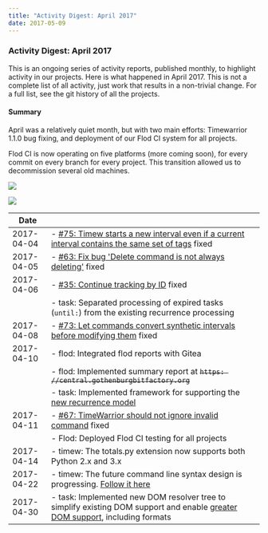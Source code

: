 ```yaml
---
title: "Activity Digest: April 2017"
date: 2017-05-09
---
```


### Activity Digest: April 2017 

This is an ongoing series of activity reports, published monthly, to highlight activity in our projects.
Here is what happened in April 2017. This is not a complete list of all activity, just work that results in a non-trivial change.
For a full list, see the git history of all the projects.

#### Summary

April was a relatively quiet month, but with two main efforts: Timewarrior 1.1.0 bug fixing, and deployment of our Flod CI system for all projects.

Flod CI is now operating on five platforms (more coming soon), for every commit on every branch for every project.
This transition allowed us to decommission several old machines.

![](/images/central.png)

![](/images/tw.png)

| Date       |                                                                                                                                                                                                                               | 
|------------|-------------------------------------------------------------------------------------------------------------------------------------------------------------------------------------------------------------------------------|
| 2017-04-04 | - [#75: Timew starts a new interval even if a current interval contains the same set of tags](https://github.com/GothenburgBitFactory/timewarrior/issues/75) fixed                                                            |
| 2017-04-05 | - [#63: Fix bug 'Delete command is not always deleting'](https://github.com/GothenburgBitFactory/timewarrior/issues/63) fixed                                                                                                 |
| 2017-04-06 | - [#35: Continue tracking by ID](https://github.com/GothenburgBitFactory/timewarrior/issues/35) fixed                                                                                                                         |
|            | - task: Separated processing of expired tasks (`until:`) from the existing recurrence processing                                                                                                                              |
| 2017-04-08 | - [#73: Let commands convert synthetic intervals before modifying them](https://github.com/GothenburgBitFactory/timewarrior/issues/73) fixed                                                                                  |
| 2017-04-10 | - flod: Integrated flod reports with Gitea                                                                                                                                                                                    |
|            | - flod: Implemented summary report at ~~`https: //central.gothenburgbitfactory.org`~~                                                                                                                                         |
|            | - task: Implemented framework for supporting the [new recurrence model](https://github.com/GothenburgBitFactory/taskwarrior/tree/develop/doc/devel/rfcs/recurrence.md)                                                        |
| 2017-04-11 | - [#67: TimeWarrior should not ignore invalid command](https://github.com/GothenburgBitFactory/timewarrior/issues/67) fixed                                                                                                   |
|            | - Flod: Deployed Flod CI testing for all projects                                                                                                                                                                             |
| 2017-04-14 | - timew: The totals.py extension now supports both Python 2.x and 3.x                                                                                                                                                         |
| 2017-04-22 | - timew: The future command line syntax design is progressing. [Follow it here](https://github.com/GothenburgBitFactory/timewarrior/blob/v1.1.0/doc/rfc_command_definition.md)                                                |
| 2017-04-30 | - task: Implemented new DOM resolver tree to simplify existing DOM support and enable [greater DOM support](https://github.com/GothenburgBitFactory/taskwarrior/tree/develop/doc/devel/rfcs/recurrence.md), including formats |
